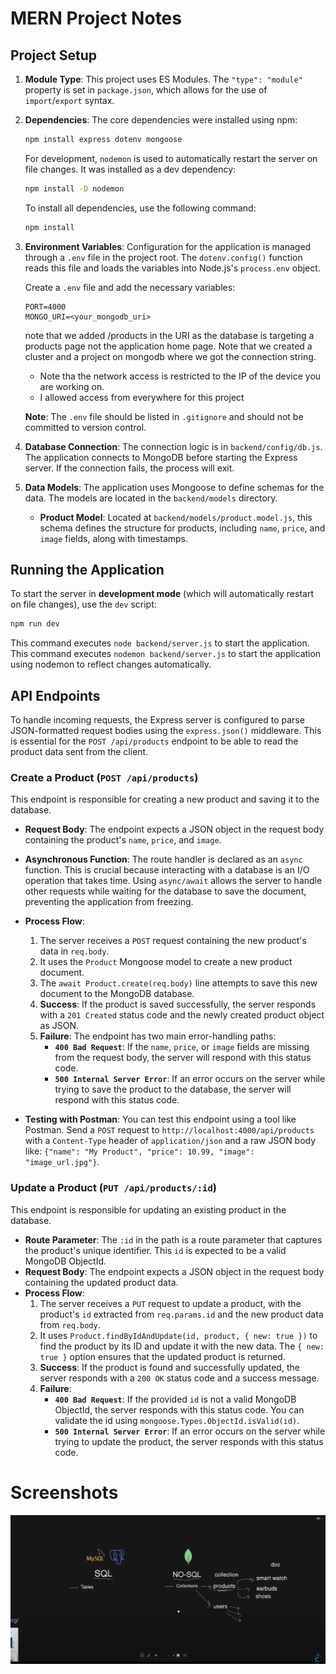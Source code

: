 # MERN Project Notes

## Project Setup

1.  **Module Type**: This project uses ES Modules. The `"type": "module"` property is set in `package.json`, which allows for the use of `import`/`export` syntax.

2.  **Dependencies**: The core dependencies were installed using npm:
    ```bash
    npm install express dotenv mongoose
    ```
    For development, `nodemon` is used to automatically restart the server on file changes. It was installed as a dev dependency:
    ```bash
    npm install -D nodemon
    ```

    To install all dependencies, use the following command:
    ```bash
    npm install
    ```

3.  **Environment Variables**: Configuration for the application is managed through a `.env` file in the project root. The `dotenv.config()` function reads this file and loads the variables into Node.js's `process.env` object.

    Create a `.env` file and add the necessary variables:
    ```
    PORT=4000
    MONGO_URI=<your_mongodb_uri>
    ```
    note that we added /products in the URI as the database is targeting a products page not the application home page. Note that we created a cluster and a project on mongodb where we got the connection string.
    * Note tha the network access is restricted to the IP of the device you are working on. 
    * I allowed access from everywhere for this project 


    **Note**: The `.env` file should be listed in `.gitignore` and should not be committed to version control.

4.  **Database Connection**: The connection logic is in `backend/config/db.js`. The application connects to MongoDB before starting the Express server. If the connection fails, the process will exit.

5.  **Data Models**: The application uses Mongoose to define schemas for the data. The models are located in the `backend/models` directory.
    -   **Product Model**: Located at `backend/models/product.model.js`, this schema defines the structure for products, including `name`, `price`, and `image` fields, along with timestamps.

## Running the Application

To start the server in **development mode** (which will automatically restart on file changes), use the `dev` script:
```bash
npm run dev
```

This command executes `node backend/server.js` to start the application.
This command executes `nodemon backend/server.js` to start the application using nodemon to reflect changes automatically.

## API Endpoints

To handle incoming requests, the Express server is configured to parse JSON-formatted request bodies using the `express.json()` middleware. This is essential for the `POST /api/products` endpoint to be able to read the product data sent from the client.

### Create a Product (`POST /api/products`)
This endpoint is responsible for creating a new product and saving it to the database.

*   **Request Body**: The endpoint expects a JSON object in the request body containing the product's `name`, `price`, and `image`.
*   **Asynchronous Function**: The route handler is declared as an `async` function. This is crucial because interacting with a database is an I/O operation that takes time. Using `async/await` allows the server to handle other requests while waiting for the database to save the document, preventing the application from freezing.
*   **Process Flow**:
    1.  The server receives a `POST` request containing the new product's data in `req.body`.
    2.  It uses the `Product` Mongoose model to create a new product document.
    3.  The `await Product.create(req.body)` line attempts to save this new document to the MongoDB database.
    4.  **Success**: If the product is saved successfully, the server responds with a `201 Created` status code and the newly created product object as JSON.
    5.  **Failure**: The endpoint has two main error-handling paths:
        -   **`400 Bad Request`**: If the `name`, `price`, or `image` fields are missing from the request body, the server will respond with this status code.
        -   **`500 Internal Server Error`**: If an error occurs on the server while trying to save the product to the database, the server will respond with this status code.

*   **Testing with Postman**: You can test this endpoint using a tool like Postman. Send a `POST` request to `http://localhost:4000/api/products` with a `Content-Type` header of `application/json` and a raw JSON body like: `{"name": "My Product", "price": 10.99, "image": "image_url.jpg"}`.


### Update a Product (`PUT /api/products/:id`)
This endpoint is responsible for updating an existing product in the database.

*   **Route Parameter**: The `:id` in the path is a route parameter that captures the product's unique identifier. This `id` is expected to be a valid MongoDB ObjectId.
*   **Request Body**: The endpoint expects a JSON object in the request body containing the updated product data.
*   **Process Flow**:
    1.  The server receives a `PUT` request to update a product, with the product's `id` extracted from `req.params.id` and the new product data from `req.body`.
    2.  It uses `Product.findByIdAndUpdate(id, product, { new: true })` to find the product by its ID and update it with the new data. The `{ new: true }` option ensures that the updated product is returned.
    3.  **Success**: If the product is found and successfully updated, the server responds with a `200 OK` status code and a success message.
    4.  **Failure**:
        -   **`400 Bad Request`**: If the provided `id` is not a valid MongoDB ObjectId, the server responds with this status code. You can validate the id using `mongoose.Types.ObjectId.isValid(id)`.
        -   **`500 Internal Server Error`**: If an error occurs on the server while trying to update the product, the server responds with this status code.


# Screenshots 
![alt text](image.png)